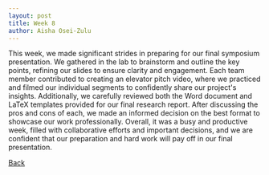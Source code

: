 ```yaml
---
layout: post
title: Week 8
author: Aisha Osei-Zulu
---
```

This week, we made significant strides in preparing for our final symposium presentation. We gathered in the lab to brainstorm and outline the key points, refining our slides to ensure clarity and engagement. Each team member contributed to creating an elevator pitch video, where we practiced and filmed our individual segments to confidently share our project's insights. Additionally, we carefully reviewed both the Word document and LaTeX templates provided for our final research report. After discussing the pros and cons of each, we made an informed decision on the best format to showcase our work professionally. Overall, it was a busy and productive week, filled with collaborative efforts and important decisions, and we are confident that our preparation and hard work will pay off in our final presentation.

[Back](./)



